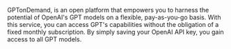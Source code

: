 GPTonDemand, is an open platform that empowers you to harness the potential of OpenAI's GPT models on a flexible, pay-as-you-go basis. With this service, you can access GPT's capabilities without the obligation of a fixed monthly subscription. By simply saving your OpenAI API key, you gain access to all GPT models.
